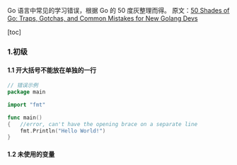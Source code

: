 Go 语言中常见的学习错误，根据 Go 的 50 度灰整理而得。
原文：[50 Shades of Go: Traps, Gotchas, and Common Mistakes for New Golang Devs](http://devs.cloudimmunity.com/gotchas-and-common-mistakes-in-go-golang/)

<!--more-->

[toc]

### 1.初级

#### 1.1 开大括号不能放在单独的一行

```go
// 错误示例
package main

import "fmt"

func main()
{   //error, can't have the opening brace on a separate line
    fmt.Println("Hello World!")
}
```

#### 1.2 未使用的变量

```go

```
